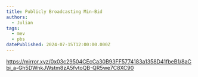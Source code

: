 ```yaml
---
title: Publicly Broadcasting Min-Bid
authors:
  - Julian
tags:
  - mev
  - pbs
datePublished: 2024-07-15T12:00:00.000Z
---
```


<https://mirror.xyz/0x03c29504CEcCa30B93FF5774183a1358D41fbeB1/8aCbi_a-Gh5DWnkJWstm8zA5fvtoQB-QR5we7C8XC90>
